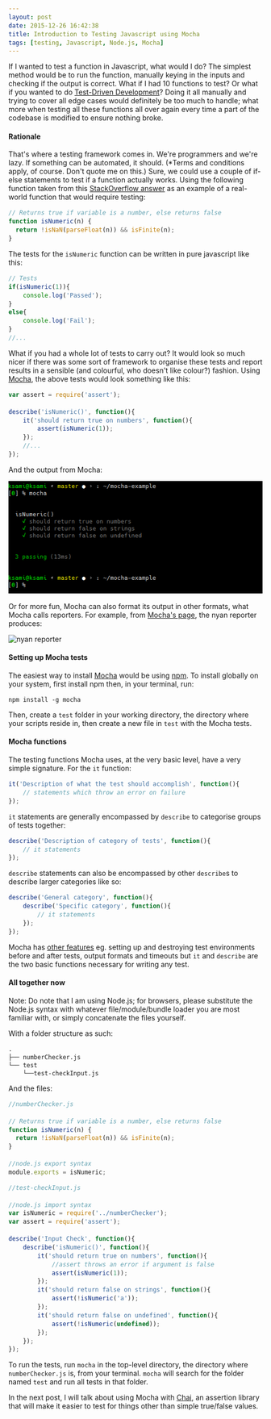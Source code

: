 ```yaml
---
layout: post
date: 2015-12-26 16:42:38
title: Introduction to Testing Javascript using Mocha
tags: [testing, Javascript, Node.js, Mocha]
---
```

If I wanted to test a function in Javascript, what would I do? The simplest method would be to run the function, manually keying in the inputs and checking if the output is correct. What if I had 10 functions to test? Or what if you wanted to do [Test-Driven Development](https://en.wikipedia.org/wiki/Test-driven_development)? Doing it all manually and trying to cover all edge cases would definitely be too much to handle; what more when testing all these functions all over again every time a part of the codebase is modified to ensure nothing broke.


#### Rationale
That's where a testing framework comes in. We're programmers and we're lazy. If something can be automated, it should. (*Terms and conditions apply, of course. Don't quote me on this.) Sure, we could use a couple of if-else statements to test if a function actually works. Using the following function taken from this [StackOverflow answer](http://stackoverflow.com/a/1830844/4469613) as an example of a real-world function that would require testing:

```javascript
// Returns true if variable is a number, else returns false
function isNumeric(n) {
  return !isNaN(parseFloat(n)) && isFinite(n);
}
```

The tests for the `isNumeric` function can be written in pure javascript like this:

```javascript
// Tests
if(isNumeric(1)){
    console.log('Passed');
}
else{
    console.log('Fail');
}
//...
```

What if you had a whole lot of tests to carry out? It would look so much nicer if there was some sort of framework to organise these tests and report results in a sensible (and colourful, who doesn't like colour?) fashion. Using [Mocha](https://mochajs.org/), the above tests would look something like this:

```javascript
var assert = require('assert');

describe('isNumeric()', function(){
    it('should return true on numbers', function(){
        assert(isNumeric(1));
    });
    //...
});
```

And the output from Mocha:

![mocha output](mocha.png)

Or for more fun, Mocha can also format its output in other formats, what Mocha calls reporters. For example, from [Mocha's page](https://mochajs.org/), the nyan reporter produces:

![nyan reporter](https://mochajs.org/images/reporter-nyan.png)


#### Setting up Mocha tests
The easiest way to install [Mocha](https://mochajs.org/) would be using [npm](https://www.npmjs.com/). To install globally on your system, first install npm then, in your terminal, run:

```
npm install -g mocha
```

Then, create a `test` folder in your working directory, the directory where your scripts reside in, then create a new file in `test` with the Mocha tests.


#### Mocha functions
The testing functions Mocha uses, at the very basic level, have a very simple signature. For the `it` function:

```javascript
it('Description of what the test should accomplish', function(){
    // statements which throw an error on failure
});
```

`it` statements are generally encompassed by `describe` to categorise groups of tests together:

```javascript
describe('Description of category of tests', function(){
    // it statements
});
```

`describe` statements can also be encompassed by other `describe`s to describe larger categories like so:

```javascript
describe('General category', function(){
    describe('Specific category', function(){
        // it statements
    });
});
```

Mocha has [other features](https://mochajs.org) eg. setting up and destroying test environments before and after tests, output formats and timeouts but `it` and `describe` are the two basic functions necessary for writing any test.


#### All together now
Note: Do note that I am using Node.js; for browsers, please substitute the Node.js syntax with whatever file/module/bundle loader you are most familiar with, or simply concatenate the files yourself.

With a folder structure as such:

```
.
├── numberChecker.js
└── test
    └──test-checkInput.js
```

And the files:

```javascript
//numberChecker.js

// Returns true if variable is a number, else returns false
function isNumeric(n) {
  return !isNaN(parseFloat(n)) && isFinite(n);
}

//node.js export syntax
module.exports = isNumeric;
```

```javascript
//test-checkInput.js

//node.js import syntax
var isNumeric = require('../numberChecker');
var assert = require('assert');

describe('Input Check', function(){
    describe('isNumeric()', function(){
        it('should return true on numbers', function(){
            //assert throws an error if argument is false
            assert(isNumeric(1));
        });
        it('should return false on strings', function(){
            assert(!isNumeric('a'));
        });
        it('should return false on undefined', function(){
            assert(!isNumeric(undefined));
        });
    });
});
```

To run the tests, run `mocha` in the top-level directory, the directory where `numberChecker.js` is, from your terminal. `mocha` will search for the folder named `test` and run all tests in that folder.

In the next post, I will talk about using Mocha with [Chai](http://chaijs.com/), an assertion library that will make it easier to test for things other than simple true/false values.